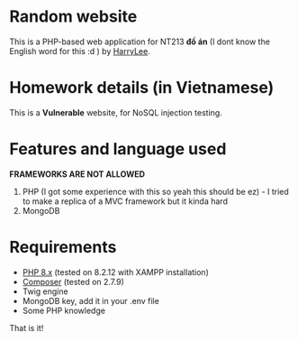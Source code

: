# Random website
This is a PHP-based web application for NT213 **đồ án** (I dont know the English word for this :d ) by [HarryLee](https://github.com/HarryLee02).

# Homework details (in Vietnamese)

This is a **Vulnerable** website, for NoSQL injection testing.


# Features and language used
**FRAMEWORKS ARE NOT ALLOWED**
1. PHP (I got some experience with this so yeah this should be ez) - I tried to make a replica of a MVC framework but it kinda hard
2. MongoDB 


# Requirements
- [PHP 8.x](https://www.php.net/downloads.php) (tested on 8.2.12 with XAMPP installation)
- [Composer](https://getcomposer.org/download/) (tested on 2.7.9)
- Twig engine
- MongoDB key, add it in your .env file
- Some PHP knowledge

That is it!